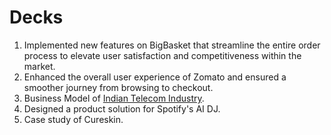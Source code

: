 # Decks

1. Implemented new features on BigBasket that streamline the entire order process to elevate user satisfaction and competitiveness within the market.
2.  Enhanced the overall user experience of Zomato and ensured a smoother journey from browsing to checkout.
3.  Business Model of [Indian Telecom Industry](https://github.com/himanshii15/Decks/blob/7080bb6385b3eb33e4ba2fb8e2d72c46811f69fc/TELECOM%20INDUSTRY_20240902_143354_0000%20(1).pdf).
4.  Designed a product solution for Spotify's AI DJ.
5.  Case study of Cureskin.

